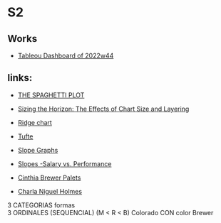 # S2

## Works
+ [Tableou Dashboard of 2022w44](https://manueldvr.github.io/infovis/s2/Dashboard2022w44.html)

## links:
+ [THE SPAGHETTI PLOT](https://www.data-to-viz.com/caveat/spaghetti.html)
+ [Sizing the Horizon: The Effects of Chart Size and Layering](https://idl.cs.washington.edu/files/2009-TimeSeries-CHI.pdf)
+ [Ridge chart](https://observablehq.com/@d3/ridgeline-plot)
+ [Tufte](https://www.edwardtufte.com/tufte/)
+ [Slope Graphs](https://www.edwardtufte.com/bboard/q-and-a-fetch-msg?msg_id=0000Jr)
+ [Slopes -Salary vs. Performance](https://fathom.info/salaryper/)
+ [Cinthia Brewer Palets](https://colorbrewer2.org/)

+ [Charla Niguel Holmes](https://www.youtube.com/watch?v=WB7DCEayj3w)

3 CATEGORIAS                                formas <BR>
3 ORDINALES (SEQUENCIAL)  (M < R < B)       Colorado CON color Brewer  <br>

